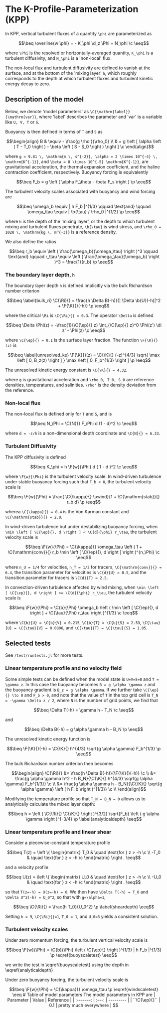 ```math
\newcommand{\c}         {\, ,}
\newcommand{\p}         {\, .}
\newcommand{\d}         {\partial}
\newcommand{\r}[1]      {\mathrm{#1}}
\newcommand{\b}[1]      {\boldsymbol{#1}}
\newcommand{\ee}        {\mathrm{e}}
\newcommand{\di}        {\, \mathrm{d}}
\newcommand{\ep}        {\epsilon}

\newcommand{\beq}       {\begin{equation}}
\newcommand{\eeq}       {\end{equation}}
\newcommand{\beqs}      {\begin{gather}}
\newcommand{\eeqs}      {\end{gather}}

% Non-dimensional numbers
\newcommand{\Ri}        {\mathrm{Ri}}
\newcommand{\K}         {\mathrm{KE}}        

\newcommand{\btau}      {\b{\tau}} % wind stress vector

% Model functions and constants
\renewcommand{\F}[2]      {\Upsilon^{#1}_{#2}}
\renewcommand{\C}[2]      {C^{#1}_{#2}}

\newcommand{\uwind}     {\varpi_{\tau}}
\newcommand{\ubuoy}     {\varpi_b}
```

# The K-Profile-Parameterization (KPP)

In KPP, vertical turbulent fluxes of a quantity ``\phi`` are parameterized as

```math
\beq
\overline{w \phi} = - K_\phi \d_z \Phi + N_\phi \c
\eeq
```

where ``\Phi`` is the resolved or horizontally-averaged quantity, ``K_\phi`` is a
turbulent diffusivity, and ``N_\phi`` is a 'non-local' flux.

The non-local flux and turbulent diffusivity are defined to vanish at the surface, and at the bottom of the 'mixing layer' ``h``, which roughly
corresponds to the depth at which turbulent fluxes and turbulent kinetic energy
decay to zero.

## Description of the model

Below, we denote 'model parameters' as ``\C{\mathrm{label}}{\mathrm{var}}``, where
'label' describes the parameter and 'var' is a variable like ``U, V, T`` or ``S``.

Buoyancy is then defined in terms of ``T`` and ``S`` as

```math
\begin{align}
B & \equiv - \frac{g \rho'}{\rho_0} \\
  &     = g \left [ \alpha \left ( T - T_0 \right ) - \beta \left ( S - S_0 \right ) \right ] \c
\end{align}
```

where ``g = 9.81 \, \mathrm{m \, s^{-2}}, \alpha = 2 \times 10^{-4} \, \mathrm{K^{-1}}``, and ``\beta = 8 \times 10^{-5} \mathrm{K^{-1}}``,
are gravitational acceleration, the thermal expansion coefficient, and the
haline contraction coefficient, respectively.
Buoyancy forcing is equivalently

```math
\beq
F_b = g \left ( \alpha F_\theta - \beta F_s \right ) \p
\eeq
```

The turbulent velocity scales associated with buoyancy and wind forcing are

```math
\beq
\omega_b \equiv | h F_b |^{1/3} \qquad \text{and} \qquad \omega_\tau \equiv | \b{\tau} / \rho_0 |^{1/2} \p
\eeq
```

where ``h`` is the depth of the 'mixing layer', or the depth to which
turbulent mixing and turbulent fluxes penetrate, ``\b{\tau}`` is wind stress,
and ``\rho_0 = 1028 \, \mathrm{kg \, m^{-3}}`` is a reference density.

We also define the ratios

```math
\beq
r_b \equiv \left ( \frac{\omega_b}{\omega_\tau} \right )^3 \qquad \text{and}
\qquad r_\tau \equiv \left ( \frac{\omega_\tau}{\omega_b} \right )^3 = \frac{1}{r_b} \p
\eeq
```

### The boundary layer depth, ``h``

The boundary layer depth ``h`` is defined implicitly via the bulk Richardson number criterion

```math
\beq \label{bulk_ri}
\C{\Ri}{} = \frac{h \Delta B(-h)}{| \Delta \b{U}(-h)|^2 + \F{\K}{}(-h)} \p
\eeq
```

where the critical ``\Ri`` is ``\C{\Ri}{} = 0.3``. The operator ``\Delta`` is defined

```math
\beq
\Delta \Phi(z) = -\frac{1}{\C{\ep}{} z} \int_{\C{\ep}{} z}^0 \Phi(z') \di z' - \Phi(z) \c
\eeq
```

where ``\C{\ep}{} = 0.1`` is the surface layer fraction.
The function ``\F{\K}{}(z)`` is

```math
\beq  \label{unresolved_ke}
\F{\K}{}(z) = \C{\K}{} (-z)^{4/3} \sqrt{ \max \left [ 0, B_z(z) \right ] } \max \left [ 0, F_b^{1/3} \right ] \p
\eeq
```

The unresolved kinetic energy constant is ``\C{\K}{} = 4.32``.


where ``g`` is gravitational acceleration and ``\rho_0, T_0, S_0`` are reference densities, temperatures, and salinities.
``\rho'`` is the density deviation from the reference.

### Non-local flux

The non-local flux is defined only for ``T`` and ``S``, and is

```math
\beq
N_\Phi = \C{N}{} F_\Phi d (1 - d)^2 \c
\eeq
```
where ``d = -z/h`` is a non-dimensional depth coordinate and ``\C{N}{} = 6.33``.

### Turbulent Diffusivity

The KPP diffusivity is defined

```math
\beq
K_\phi = h \F{w}{\Phi} d ( 1 - d )^2 \c
\eeq
```
where ``\F{w}{\Phi}`` is the turbulent velocity scale.
In wind-driven turbulence under stable buoyancy forcing such that ``F_b < 0``, the turbulent velocity scale is

```math
\beq
\F{w}{\Phi} = \frac{ \C{\kappa}{} \uwind}{1 + \C{\mathrm{stab}}{} r_b d} \p
\eeq
```

wherea ``\C{\kappa}{} = 0.4`` is the Von Karman constant and ``\C{\mathrm{stab}}{} = 2.0``.

In wind-driven turbulence but under destabilizing buoyancy forcing, when ``\min \left [ \C{\ep}{}, d \right ] < \C{d}{\phi} r_\tau``,
the turbulent velocity scale is

```math
\beq
\F{w}{\Phi} = \C{\kappa}{} \omega_\tau \left ( 1 + \C{\mathrm{conv}}{} r_b \min \left [ \C{\ep}{}, d \right ] \right )^{n_\Phi} \c
\eeq
```

where ``n_U = 1/4`` for velocities, ``n_T = 1/2`` for tracers, ``\C{\mathrm{conv}}{} = 6.4``, the
transition parameter for velocities is ``\C{d}{U} = 0.5``, and the transition parameter
for tracers is ``\C{d}{T} = 2.5``.

In convection-driven turbulence affected by wind mixing, when ``\min \left [ \C{\ep}{}, d \right ] >= \C{d}{\phi} r_\tau``,
the turbulent velocity scale is

```math
\beq
\F{w}{\Phi} = \C{b}{\Phi} \omega_b \left ( \min \left [ \C{\ep}{}, d \right ] + \C{\tau}{\Phi} r_\tau \right )^{1/3} \c
\eeq
```

where ``\C{b}{U} = \C{b}{V} = 0.215``, ``\C{b}{T} = \C{b}{S} = 2.53``, ``\C{\tau}{U} = \C{\tau}{V} = 0.0806``, and
``\C{\tau}{T} = \C{\tau}{S} = 1.85``.


## Selected tests

See `/test/runtests.jl` for more tests.

### Linear temperature profile and no velocity field

Some simple tests can be defined when the model state is ``U=V=S=0`` and ``T = \gamma z``.
In this case the buoyancy becomes ``B = g \alpha \gamma z`` and the buoyancy gradient is ``B_z = g \alpha \gamma``.
If we further take ``\C{\ep}{} \to 0`` and ``F_b > 0``, and note that the value of ``T``
in the top grid cell is ``T_N = -\gamma \Delta z / 2``, where ``N`` is the number of
grid points, we find that

```math
\beq
\Delta T(-h) = \gamma h - T_N \c
\eeq
```

and

```math
\beq
\Delta B(-h) = g \alpha \gamma h - B_N \p
\eeq
```

The unresolved kinetic energy function is

```math
\beq
\F{\K}{}(-h) = \C{\K}{} h^{4/3} \sqrt{g \alpha \gamma} F_b^{1/3} \p
\eeq
```

The bulk Richardson number criterion then becomes

```math
\begin{align}
\C{\Ri}{} &= \frac{h \Delta B(-h)}{\F{\K}{}(-h)} \c \\
          &= \frac{g \alpha \gamma h^2 - h B_N}{\C{\K}{} h^{4/3} \sqrt{g \alpha \gamma} F_b^{1/3}} \c \\
          &= \frac{g \alpha \gamma h - B_N}{\C{\K}{} \sqrt{g \alpha \gamma} \left ( h F_b \right )^{1/3}} \c \\
\end{align}
```

Modifying the temperature profile so that ``T_N = B_N = 0`` allows us to
analytically calculate the mixed layer depth:

```math
\beq
h = \left ( \C{\Ri}{} \C{\K}{} \right )^{3/2} \sqrt{F_b} \left ( g \alpha \gamma \right )^{-3/4} \p
\label{analyticaldepth}
\eeq
```

### Linear temperature profile and linear shear

Consider a piecewise-constant temperature profile

```math
\beq
T(z) =  \left \{ \begin{matrix}
  T_0 & \quad \text{for } z > -h \c \\
  -T_0 & \quad \text{for } z < -h \c
  \end{matrix} \right .
\eeq
```

and a velocity profile

```math
\beq
U(z) =  \left \{ \begin{matrix}
  U_0 & \quad \text{for } z > -h \c \\
  -U_0 & \quad \text{for } z < -h \c
  \end{matrix} \right .
\eeq
```

so that ``T(z=-h) = U(z=-h) = 0``.
We then have ``\Delta T(-h) = T_0`` and ``\Delta U^2(-h) = U_0^2``, so that
with ``g=\alpha=1``,

```math
\beq
\C{\Ri}{} = \frac{h T_0}{U_0^2} \p
\label{sheardepth}
\eeq
```
Setting ``h = 9``, ``\C{\Ri}{}=1``, ``T_0 = 1``, and ``U_0=3`` yields a consistent solution.

### Turbulent velocity scales

Under zero momentum forcing, the turbulent vertical velocity scale is

```math
\beq
\F{w}{\Phi} = \C{b}{\Phi} \left ( \C{\ep}{} \right )^(1/3) | h F_b |^{1/3} \p
\eqref{buoyscaletest}
\eeq
```

we write the test in \eqref{buoyscaletest} using the depth in \eqref{analyticaldepth}

Under zero buoyancy forcing, the turbulent velocity scale is

```math
\beq
\F{w}{\Phi} = \C{\kappa}{} \omega_\tau \p
\eqref{windscaletest}
\eeq


# Table of model parameters

The model parameters in KPP are

|   Parameter   | Value | Reference              |
|   :-------:   | :---: | ---------              |
| ``\C{\ep}{}`` | 0.1   | pretty much everywhere |
